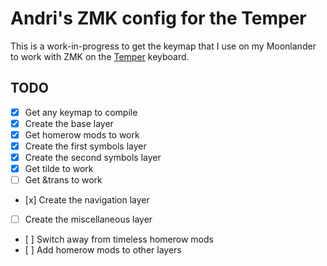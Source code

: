 # Andri's ZMK config for the Temper

This is a work-in-progress to get the keymap that I use on my Moonlander to work with ZMK on the [Temper](https://github.com/raeedcho/temper) keyboard.

## TODO

- [x] Get any keymap to compile
- [x] Create the base layer
- [x] Get homerow mods to work
- [x] Create the first symbols layer
- [x] Create the second symbols layer
- [x] Get tilde to work
- [ ] Get &trans to work
- [x] Create the navigation layer
- [ ] Create the miscellaneous layer
- [ ] Switch away from timeless homerow mods
- [ ] Add homerow mods to other layers

